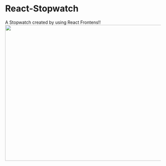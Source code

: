 # React-Stopwatch

A Stopwatch created by using React Frontens!!
<img align ="center" width ="1200px" height="440px" src = "https://user-images.githubusercontent.com/96073111/158839629-ffc2ddd8-fb9e-4c5f-a04f-7e18d2c38c09.png">

